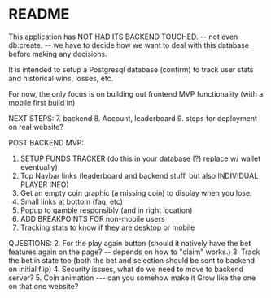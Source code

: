 # README

This application has NOT HAD ITS BACKEND TOUCHED.
-- not even db:create.
-- we have to decide how we want to deal with this database before making any decisions.

It is intended to setup a Postgresql database (confirm) to track user stats and historical wins, losses, etc.

For now, the only focus is on building out frontend MVP functionality (with a mobile first build in)



NEXT STEPS:
7. backend
8. Account, leaderboard
9. steps for deployment on real website?


POST BACKEND MVP:
1. SETUP FUNDS TRACKER (do this in your database (?) replace w/ wallet eventually)
5. Top Navbar links (leaderboard and backend stuff, but also INDIVIDUAL PLAYER INFO)
1. Get an empty coin graphic (a missing coin) to display when you lose.
5. Small links at bottom (faq, etc)
6. Popup to gamble responsibly (and in right location)
7. ADD BREAKPOINTS FOR non-mobile users
8. Tracking stats to know if they are desktop or mobile

QUESTIONS:
2. For the play again button (should it natively have the bet features again on the page? -- depends on how to "claim" works.)
3. Track the bet in state too (both the bet and selection should be sent to backend on initial flip)
4. Security issues, what do we need to move to backend server?
5. Coin animation --- can you somehow make it Grow like the one on that one website?